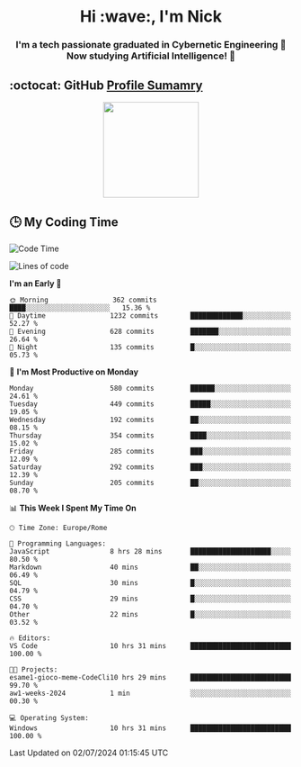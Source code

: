 <h1 align="center">Hi :wave:, I'm Nick</h1>

<h3 align="center">I'm a tech passionate graduated in Cybernetic Engineering 🤖<br>
Now studying Artificial Intelligence! 🧠</h3>


## :octocat: GitHub <a href="https://github.com/vn7n24fzkq/github-profile-summary-cards">Profile Sumamry</a>

<p align="center">
   <img style="height:170px;display:inline-block"  src="http://github-profile-summary-cards.vercel.app/api/cards/profile-details?username=CodeClimberNT&theme=github_dark" />
<!--    <img style="height:170px;display:inline-block"  src="http://github-profile-summary-cards.vercel.app/api/cards/repos-per-language?username=CodeClimberNT&theme=github_dark&exclude=" /> -->
</p>

 ## :clock3: My Coding Time 
 
<!--START_SECTION:waka-->
![Code Time](http://img.shields.io/badge/Code%20Time-343%20hrs%2051%20mins-blue)

![Lines of code](https://img.shields.io/badge/From%20Hello%20World%20I%27ve%20Written-2.8%20million%20lines%20of%20code-blue)

**I'm an Early 🐤** 

```text
🌞 Morning                362 commits         ████░░░░░░░░░░░░░░░░░░░░░   15.36 % 
🌆 Daytime                1232 commits        █████████████░░░░░░░░░░░░   52.27 % 
🌃 Evening                628 commits         ███████░░░░░░░░░░░░░░░░░░   26.64 % 
🌙 Night                  135 commits         █░░░░░░░░░░░░░░░░░░░░░░░░   05.73 % 
```
📅 **I'm Most Productive on Monday** 

```text
Monday                   580 commits         ██████░░░░░░░░░░░░░░░░░░░   24.61 % 
Tuesday                  449 commits         █████░░░░░░░░░░░░░░░░░░░░   19.05 % 
Wednesday                192 commits         ██░░░░░░░░░░░░░░░░░░░░░░░   08.15 % 
Thursday                 354 commits         ████░░░░░░░░░░░░░░░░░░░░░   15.02 % 
Friday                   285 commits         ███░░░░░░░░░░░░░░░░░░░░░░   12.09 % 
Saturday                 292 commits         ███░░░░░░░░░░░░░░░░░░░░░░   12.39 % 
Sunday                   205 commits         ██░░░░░░░░░░░░░░░░░░░░░░░   08.70 % 
```


📊 **This Week I Spent My Time On** 

```text
🕑︎ Time Zone: Europe/Rome

💬 Programming Languages: 
JavaScript               8 hrs 28 mins       ████████████████████░░░░░   80.50 % 
Markdown                 40 mins             ██░░░░░░░░░░░░░░░░░░░░░░░   06.49 % 
SQL                      30 mins             █░░░░░░░░░░░░░░░░░░░░░░░░   04.79 % 
CSS                      29 mins             █░░░░░░░░░░░░░░░░░░░░░░░░   04.70 % 
Other                    22 mins             █░░░░░░░░░░░░░░░░░░░░░░░░   03.52 % 

🔥 Editors: 
VS Code                  10 hrs 31 mins      █████████████████████████   100.00 % 

🐱‍💻 Projects: 
esame1-gioco-meme-CodeCli10 hrs 29 mins      █████████████████████████   99.70 % 
aw1-weeks-2024           1 min               ░░░░░░░░░░░░░░░░░░░░░░░░░   00.30 % 

💻 Operating System: 
Windows                  10 hrs 31 mins      █████████████████████████   100.00 % 
```


 Last Updated on 02/07/2024 01:15:45 UTC
<!--END_SECTION:waka-->

